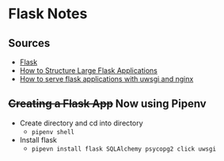 # Flask Notes

## Sources
* [Flask](http://flask.pocoo.org)
* [How to Structure Large Flask Applications](https://www.digitalocean.com/community/tutorials/how-to-structure-large-flask-applications)
* [How to serve flask applications with uwsgi and nginx](https://www.digitalocean.com/community/tutorials/how-to-serve-flask-applications-with-uwsgi-and-nginx-on-ubuntu-14-04)

## ~~Creating a Flask App~~ Now using Pipenv
* Create directory and cd into directory
  * `pipenv shell`
* Install flask
  * `pipevn install flask SQLAlchemy psycopg2 click uwsgi`
